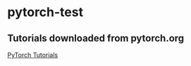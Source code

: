 # pytorch-test

## Tutorials downloaded from pytorch.org
[PyTorch Tutorials](https://pytorch.org/tutorials/)
